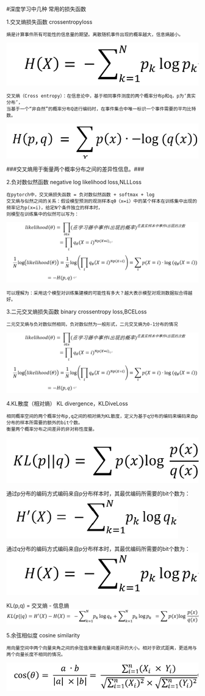 #深度学习中几种 常用的损失函数

1.交叉熵损失函数 crossentropyloss

    熵是计算事件所有可能性的信息量的期望。离散随机事件出现的概率越大，信息熵越小。
  
  ![image](https://github.com/zk19971101/Loss-function/blob/main/images/entropy.png?raw=true)
  
    交叉熵（Cross entropy）：在信息论中，基于相同事件测度的两个概率分布p和q，p为‘真实分布’，
    当基于一个“非自然”的概率分布Q进行编码时，在事件集合中唯一标识一个事件需要的平均比特数。
  ![image](https://github.com/zk19971101/Loss-function/blob/main/images/cross_entropy.png?raw=true)
  
  ###交叉熵用于衡量两个概率分布之间的差异性信息。###

2.负对数似然函数 negative log likelihood loss,NLLLoss

    在pytorch中，交叉熵损失函数 = 负对数似然函数 + softmax + log
    交叉熵与似然之间的关系：假设模型预测的观测样本qθ（x=i）中的某个样本在训练集中出现的频率记为p(x=i)，给定N个条件独立的样本时，
    则模型在训练集中的似然可以写为：
   ![image](https://github.com/zk19971101/Loss-function/blob/main/images/%E4%BA%A4%E5%8F%89%E7%86%B5%E4%B8%8E%E8%B4%9F%E5%AF%B9%E6%95%B0%E4%BC%BC%E7%84%B6.png?raw=true)
   
    可以理解为：采用这个模型对训练集建模的可能性有多大？越大表示模型对观测数据拟合得越好。

3.二元交叉熵损失函数 binary crossentropy loss,BCELoss
 
    二元交叉熵与负对数似然相同，负对数似然为一般形式，二元交叉熵为0-1分布的情况
  ![image](https://github.com/zk19971101/Loss-function/blob/main/images/%E4%BA%A4%E5%8F%89%E7%86%B5%E4%B8%8E%E8%B4%9F%E5%AF%B9%E6%95%B0%E4%BC%BC%E7%84%B6.png?raw=true)
  
4.KL散度（相对熵） KL divergence，KLDiveLoss

    相同概率空间的两个概率分布p,q之间的相对熵为KL散度，定义为基于q分布的编码来编码来自p分布的样本所需要的额外的bit个数。
    衡量两个概率分布之间差异的非对称性度量。
   ![image](https://github.com/zk19971101/Loss-function/blob/main/images/KL_divegence.png?raw=true)
   
   通过p分布的编码方式编码来自p分布样本时，其最优编码所需要的bit个数为：
   ![image](https://github.com/zk19971101/Loss-function/blob/main/images/%E4%BF%A1%E6%81%AF%E7%86%B5.png?raw=true)
   
   通过q分布的编码方式编码来自p分布样本时，其最优编码所需要的bit个数为：
   ![image](https://github.com/zk19971101/Loss-function/blob/main/images/entropy.png?raw=true)
   
   KL(p,q) = 交叉熵 - 信息熵
   ![image](https://github.com/zk19971101/Loss-function/blob/main/images/kl%E6%95%A3%E5%BA%A6.png?raw=true)
   
5.余弦相似度 cosine similarity

    用向量空间中两个向量夹角之间的余弦值来衡量向量间差异的大小。相对于欧式距离，更适用与两个向量长度不相同的情况。
   ![image](https://github.com/zk19971101/Loss-function/blob/main/images/cosine_similarity.png?raw=true)
